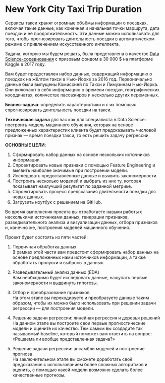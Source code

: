 # New York City Taxi Trip Duration

Сервисы такси хранят огромные объёмы информации о поездках, включая такие данные, как конечная и начальная точки маршрута, дата поездки и её продолжительность. Эти данные можно использовать для того, чтобы прогнозировать длительность поездки в автоматическом режиме с привлечением искусственного интеллекта.

Задача, которую мы будем решать, была представлена в качестве [Data Science-соревнования](https://www.kaggle.com/competitions/nyc-taxi-trip-duration) с призовым фондом в 30 000 $ на платформе Kaggle в 2017 году.

Вам будет предоставлен набор данных, содержащий информацию о поездках на жёлтом такси в Нью-Йорке за 2016 год. Первоначально данные были выпущены Комиссией по Такси и Лимузинам Нью-Йорка. Они включают в себя информацию о времени поездки, географических координатах, количестве пассажиров и несколько других переменных.

**Бизнес-задача**: определить характеристики и с их помощью спрогнозировать длительность поездки на такси.

**Техническая задача** для вас как для специалиста в Data Science: построить модель машинного обучения, которая на основе предложенных характеристик клиента будет предсказывать числовой признак — время поездки такси, то есть решить задачу регрессии.

**ОСНОВНЫЕ ЦЕЛИ**:
1. Сформировать набор данных на основе нескольких источников информации.
2. Спроектировать новые признаки с помощью Feature Engineering и выявить наиболее значимые при построении модели.
3. Исследовать предоставленные данные и выявить закономерности.
4. Построить несколько моделей и выбрать из них ту, которая показывает наилучший результат по заданной метрике.
5. Спроектировать процесс предсказания длительности поездки для новых данных.
6. Загрузить ноутбук с решением на GitHub.

Во время выполнения проекта вы отработаете навыки работы с несколькими источниками данных, генерации признаков, разведывательного анализа и визуализации данных, отбора признаков и, конечно же, построения моделей машинного обучения.

Проект будет состоять из пяти частей:
1. Первичная обработка данных<br>
В рамках этой части вам предстоит сформировать набор данных на основе предложенных нами источников информации, а также обработать пропуски и выбросы в данных.

2. Разведывательный анализ данных (EDA)<br>
Вам необходимо будет исследовать данные, нащупать первые закономерности и выдвинуть гипотезы.

3. Отбор и преобразование признаков<br>
На этом этапе вы перекодируете и преобразуете данные таким образом, чтобы их можно было использовать при решении задачи регрессии — для построения модели.

4. Решение задачи регрессии: линейная регрессия и деревья решений<br>
На данном этапе вы построите свои первые прогностические модели и оцените их качество. Тем самым вы создадите так называемый baseline, который поможет вам ответить на вопрос: «Решаема ли вообще представленная задача?»

5. Решение задачи регрессии: ансамбли моделей и построение прогноза<br>
На заключительном этапе вы сможете доработать своё предсказание с использованием более сложных алгоритмов и оценить, с помощью какой модели возможно сделать более качественные прогнозы.
